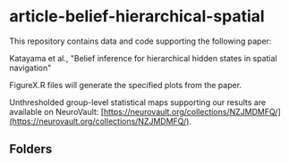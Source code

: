 # article-belief-hierarchical-spatial
This repository contains data and code supporting the following paper:

Katayama et al., "Belief inference for hierarchical hidden states in spatial navigation"

FigureX.R files will generate the specified plots from the paper.

Unthresholded group-level statistical maps supporting our results are available on NeuroVault: [https://neurovault.org/collections/NZJMDMFQ/](https://neurovault.org/collections/NZJMDMFQ/).

## Folders
